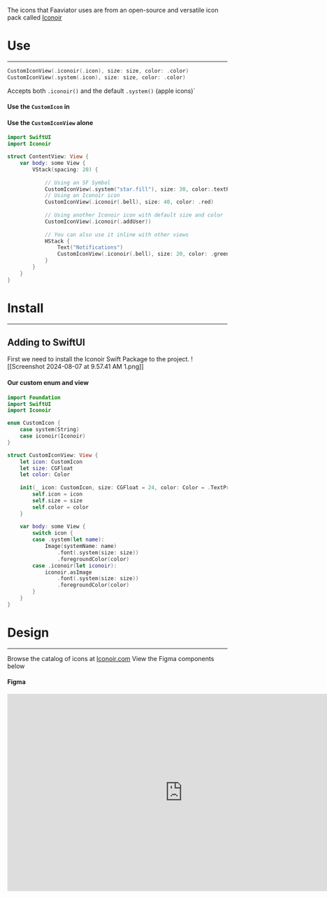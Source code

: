 The icons that Faaviator uses are from an open-source and versatile icon pack called [Iconoir](https://Iconoir.com)
# Use
---
```Swift
CustomIconView(.iconoir(.icon), size: size, color: .color)
CustomIconView(.system(.icon), size: size, color: .color)
```
Accepts both `.iconoir()` and the default `.system()` (apple icons)`

#### Use the `CustomIcon` in 
#### Use the `CustomIconView` alone
```Swift
import SwiftUI  
import Iconoir

struct ContentView: View {  
    var body: some View {  
        VStack(spacing: 20) {
          
            // Using an SF Symbol
            CustomIconView(.system("star.fill"), size: 30, color:.textPrimary)            
            // Using an Iconoir icon  
            CustomIconView(.iconoir(.bell), size: 40, color: .red)            
            
            // Using another Iconoir icon with default size and color  
            CustomIconView(.iconoir(.addUser))            
            
            // You can also use it inline with other views  
            HStack {  
                Text("Notifications")  
                CustomIconView(.iconoir(.bell), size: 20, color: .green)  
            }  
        }  
    }  
}
```
# Install
---
## Adding to SwiftUI

First we need to install the Iconoir Swift Package to the project. 
![[Screenshot 2024-08-07 at 9.57.41 AM 1.png]]

#### Our custom enum and view
``` Swift
import Foundation
import SwiftUI
import Iconoir

enum CustomIcon {
    case system(String)
    case iconoir(Iconoir)
}

struct CustomIconView: View {
    let icon: CustomIcon
    let size: CGFloat
    let color: Color
    
    init(_ icon: CustomIcon, size: CGFloat = 24, color: Color = .TextPrimary) {
        self.icon = icon
        self.size = size
        self.color = color
    }
    
    var body: some View {
        switch icon {
        case .system(let name):
            Image(systemName: name)
                .font(.system(size: size))
                .foregroundColor(color)
        case .iconoir(let iconoir):
            iconoir.asImage
                .font(.system(size: size))
                .foregroundColor(color)
        }
    }
}
```


# Design
---
Browse the catalog of icons at [Iconoir.com](https://iconoir.com)
View the Figma components below
#### Figma
<iframe style="border: 1px solid rgba(0, 0, 0, 0.1);" width="800" height="450" src="https://www.figma.com/embed?embed_host=share&url=https%3A%2F%2Fwww.figma.com%2Fdesign%2FYdYApHlAjaKaJwv7ogVBoy%2FFaaviator-Design-System-(v1)%3Fnode-id%3D2738-17578%26t%3D0VKIEGrXKtwZoEbE-1" allowfullscreen></iframe>